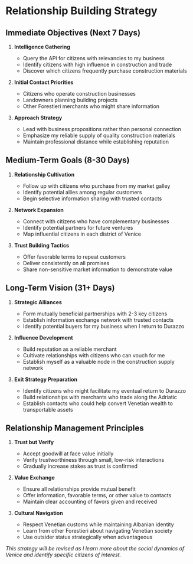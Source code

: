 # Relationship Building Strategy

## Immediate Objectives (Next 7 Days)

1. **Intelligence Gathering**
   - Query the API for citizens with relevancies to my business
   - Identify citizens with high influence in construction and trade
   - Discover which citizens frequently purchase construction materials

2. **Initial Contact Priorities**
   - Citizens who operate construction businesses
   - Landowners planning building projects
   - Other Forestieri merchants who might share information

3. **Approach Strategy**
   - Lead with business propositions rather than personal connection
   - Emphasize my reliable supply of quality construction materials
   - Maintain professional distance while establishing reputation

## Medium-Term Goals (8-30 Days)

1. **Relationship Cultivation**
   - Follow up with citizens who purchase from my market galley
   - Identify potential allies among regular customers
   - Begin selective information sharing with trusted contacts

2. **Network Expansion**
   - Connect with citizens who have complementary businesses
   - Identify potential partners for future ventures
   - Map influential citizens in each district of Venice

3. **Trust Building Tactics**
   - Offer favorable terms to repeat customers
   - Deliver consistently on all promises
   - Share non-sensitive market information to demonstrate value

## Long-Term Vision (31+ Days)

1. **Strategic Alliances**
   - Form mutually beneficial partnerships with 2-3 key citizens
   - Establish information exchange network with trusted contacts
   - Identify potential buyers for my business when I return to Durazzo

2. **Influence Development**
   - Build reputation as a reliable merchant
   - Cultivate relationships with citizens who can vouch for me
   - Establish myself as a valuable node in the construction supply network

3. **Exit Strategy Preparation**
   - Identify citizens who might facilitate my eventual return to Durazzo
   - Build relationships with merchants who trade along the Adriatic
   - Establish contacts who could help convert Venetian wealth to transportable assets

## Relationship Management Principles

1. **Trust but Verify**
   - Accept goodwill at face value initially
   - Verify trustworthiness through small, low-risk interactions
   - Gradually increase stakes as trust is confirmed

2. **Value Exchange**
   - Ensure all relationships provide mutual benefit
   - Offer information, favorable terms, or other value to contacts
   - Maintain clear accounting of favors given and received

3. **Cultural Navigation**
   - Respect Venetian customs while maintaining Albanian identity
   - Learn from other Forestieri about navigating Venetian society
   - Use outsider status strategically when advantageous

*This strategy will be revised as I learn more about the social dynamics of Venice and identify specific citizens of interest.*

